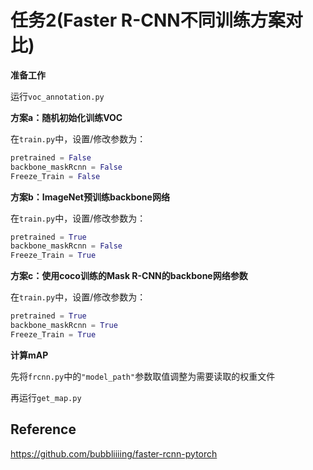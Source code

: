 # 任务2(Faster R-CNN不同训练方案对比)

**准备工作**

运行`voc_annotation.py`

**方案a：随机初始化训练VOC**

在`train.py`中，设置/修改参数为：

```python
pretrained = False
backbone_maskRcnn = False
Freeze_Train = False
```

**方案b：ImageNet预训练backbone网络**

在`train.py`中，设置/修改参数为：

```python
pretrained = True
backbone_maskRcnn = False
Freeze_Train = True
```

**方案c：使用coco训练的Mask R-CNN的backbone网络参数**

在`train.py`中，设置/修改参数为：

```python
pretrained = True
backbone_maskRcnn = True
Freeze_Train = True
```

**计算mAP**

先将`frcnn.py`中的`"model_path"`参数取值调整为需要读取的权重文件

再运行`get_map.py`

## Reference
https://github.com/bubbliiiing/faster-rcnn-pytorch

